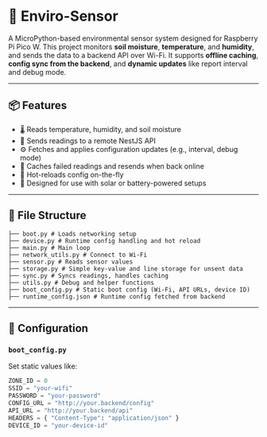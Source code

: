 # 🌱 Enviro-Sensor

A MicroPython-based environmental sensor system designed for Raspberry Pi Pico W. This project monitors **soil moisture**, **temperature**, and **humidity**, and sends the data to a backend API over Wi-Fi. It supports **offline caching**, **config sync from the backend**, and **dynamic updates** like report interval and debug mode.

---

## 📦 Features

- 🌡️ Reads temperature, humidity, and soil moisture
- 📡 Sends readings to a remote NestJS API
- ⚙️ Fetches and applies configuration updates (e.g., interval, debug mode)
- 📴 Caches failed readings and resends when back online
- 🔁 Hot-reloads config on-the-fly
- 🔌 Designed for use with solar or battery-powered setups

---

## 📁 File Structure
```
├── boot.py # Loads networking setup
├── device.py # Runtime config handling and hot reload
├── main.py # Main loop
├── network_utils.py # Connect to Wi-Fi
├── sensor.py # Reads sensor values
├── storage.py # Simple key-value and line storage for unsent data
├── sync.py # Syncs readings, handles caching
├── utils.py # Debug and helper functions
├── boot_config.py # Static boot config (Wi-Fi, API URLs, device ID)
├── runtime_config.json # Runtime config fetched from backend
```
---

## 🔧 Configuration

### `boot_config.py`

Set static values like:

```python
ZONE_ID = 0
SSID = "your-wifi"
PASSWORD = "your-password"
CONFIG_URL = "http://your.backend/config"
API_URL = "http://your.backend/api"
HEADERS = { "Content-Type": "application/json" }
DEVICE_ID = "your-device-id"
